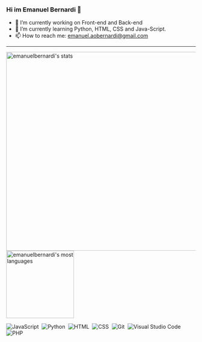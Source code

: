 ### Hi im Emanuel Bernardi 👋



- 🔭 I’m currently working on Front-end and Back-end
- 🌱 I’m currently learning Python, HTML, CSS and Java-Script.
- 📫 How to reach me: emanuel.aobernardi@gmail.com
- ---

<p align="left">
<img width="530em" src="https://github-readme-stats.vercel.app/api?username=emanuelbernardi&show_icons=true&theme=radical" alt="emanuelbernardi's stats"/>
<img height="180em" src="https://github-readme-stats.vercel.app/api/top-langs/?username=emanuelbernardi&layout=compact&langs_count=7&theme=gotham"/alt="emanuelbernardi's most languages"/>
</p>

![JavaScript](https://img.shields.io/badge/-JavaScript-05122A?style=flat&logo=javascript)&nbsp;
![Python](https://img.shields.io/badge/-Python-05122A?style=flat&logo=python)&nbsp;
![HTML](https://img.shields.io/badge/-HTML-05122A?style=flat&logo=HTML5)&nbsp;
![CSS](https://img.shields.io/badge/-CSS-05122A?style=flat&logo=CSS3&logoColor=1572B6)&nbsp;
![Git](https://img.shields.io/badge/-Git-05122A?style=flat&logo=git)&nbsp;
![Visual Studio Code](https://img.shields.io/badge/-Visual%20Studio%20Code-05122A?style=flat&logo=visual-studio-code&logoColor=007ACC)&nbsp;
![PHP](https://img.shields.io/badge/-PHP-05122A?style=flat&logo=php)&nbsp;
   
 </div>


